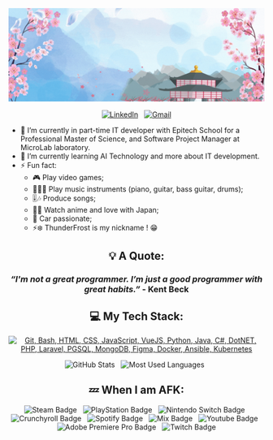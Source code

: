 <div align="center">

![Banner](./src/thunderfrost.gif)

<!-- CONTACT -->
[![LinkedIn](https://skillicons.dev/icons?i=linkedin)](https://www.linkedin.com/in/ryan-lauret-232559197/) &nbsp;
[![Gmail](https://skillicons.dev/icons?i=gmail)](mailto:ryan.lauret1@gmail.com?subject=Hello%20Ryan,%20From%20Github)

</div>

- 🔭 I’m currently in part-time IT developer with Epitech School for a Professional Master of Science, and Software Project Manager at MicroLab laboratory.
- 🌱 I’m currently learning AI Technology and more about IT development.
- ⚡ Fun fact:
  - 🎮 Play video games;
  - 🎹🎸🥁 Play music instruments (piano, guitar, bass guitar, drums);
  - 🎚️🎶 Produce songs;
  - 👺🗾 Watch anime and love with Japan;
  - 🚗 Car passionate;
  - ⚡❄️ ThunderFrost is my nickname ! 😁

<div align="center">

<!-- QUOTE -->
## 💡 A Quote:

### *“I'm not a great programmer. I’m just a good programmer with great habits.”* - __Kent Beck__

<!-- STACK -->
## 💻 My Tech Stack:

[![Git, Bash, HTML, CSS, JavaScript, VueJS, Python, Java, C#, DotNET, PHP, Laravel, PGSQL, MongoDB, Figma, Docker, Ansible, Kubernetes](https://skillicons.dev/icons?i=git,bash,html,css,js,vue,python,java,cs,dotnet,php,laravel,mysql,postgresql,mongo,figma,docker,ansible,kubernetes)](https://skillicons.dev)

<!-- STATS -->
<p>
    <img height=175 alt="GitHub Stats" src="https://github-readme-stats.vercel.app/api?username=thunderfrost23&show_icons=true&theme=dracula" />&nbsp;&nbsp;
    <img height=175 alt="Most Used Languages" src="https://github-readme-stats.vercel.app/api/top-langs/?username=thunderfrost23&layout=compact&theme=dracula" />&nbsp;&nbsp;
</p>

<!-- AFK -->
## 💤 When I am AFK:

![Steam Badge](https://img.shields.io/badge/steam-%23000000.svg?style=for-the-badge&logo=steam&logoColor=white) &nbsp;
![PlayStation Badge](https://img.shields.io/badge/playstation-0000FF.svg?style=for-the-badge&logo=playstation&logoColor=white) &nbsp;
![Nintendo Switch Badge](https://img.shields.io/badge/Switch-E60012?style=for-the-badge&logo=nintendo-switch&logoColor=white) &nbsp;
![Crunchyroll Badge](https://img.shields.io/badge/Crunchyroll-F47521?style=for-the-badge&logo=crunchyroll&logoColor=white) &nbsp;
![Spotify Badge](https://img.shields.io/badge/Spotify-1DB954?style=for-the-badge&logo=spotify&logoColor=white) &nbsp;
![Mix Badge](https://img.shields.io/badge/FL%20Studio-ff7314?style=for-the-badge&logo=mix&logoColor=white) &nbsp;
![Youtube Badge](https://img.shields.io/badge/Youtube-ff0000?style=for-the-badge&logo=youtube&logoColor=white) &nbsp;
![Adobe Premiere Pro Badge](https://img.shields.io/badge/Adobe%20Premiere%20Pro-99F?style=for-the-badge&logo=adobepremierepro&logoColor=white) &nbsp;
![Twitch Badge](https://img.shields.io/badge/Twitch-9146FF?style=for-the-badge&logo=twitch&logoColor=white)

</div>

